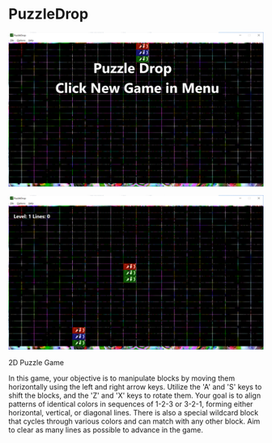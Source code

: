 # PuzzleDrop

![ScreenShot1](https://github.com/lostjared/PuzzleDrop/blob/main/screens/drop-ss1.png?raw=true "screenshot1")

![ScreenShot1](https://github.com/lostjared/PuzzleDrop/blob/main/screens/drop-ss2.png?raw=true "screenshot1")


2D Puzzle Game

In this game, your objective is to manipulate blocks by moving them horizontally using the left and right arrow keys. Utilize the 'A' and 'S' keys to shift the blocks, and the 'Z' and 'X' keys to rotate them. Your goal is to align patterns of identical colors in sequences of 1-2-3 or 3-2-1, forming either horizontal, vertical, or diagonal lines. There is also a special wildcard block that cycles through various colors and can match with any other block. Aim to clear as many lines as possible to advance in the game.
